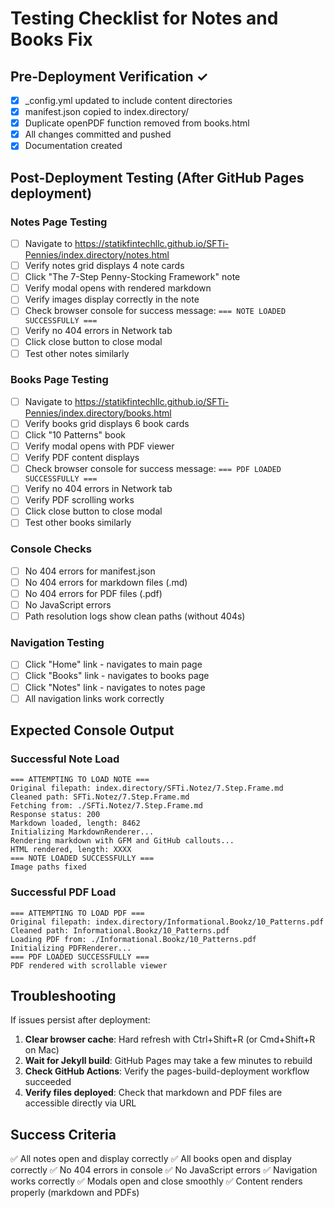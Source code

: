 # Testing Checklist for Notes and Books Fix

## Pre-Deployment Verification ✓

- [x] _config.yml updated to include content directories
- [x] manifest.json copied to index.directory/
- [x] Duplicate openPDF function removed from books.html
- [x] All changes committed and pushed
- [x] Documentation created

## Post-Deployment Testing (After GitHub Pages deployment)

### Notes Page Testing
- [ ] Navigate to https://statikfintechllc.github.io/SFTi-Pennies/index.directory/notes.html
- [ ] Verify notes grid displays 4 note cards
- [ ] Click "The 7-Step Penny-Stocking Framework" note
- [ ] Verify modal opens with rendered markdown
- [ ] Verify images display correctly in the note
- [ ] Check browser console for success message: `=== NOTE LOADED SUCCESSFULLY ===`
- [ ] Verify no 404 errors in Network tab
- [ ] Click close button to close modal
- [ ] Test other notes similarly

### Books Page Testing
- [ ] Navigate to https://statikfintechllc.github.io/SFTi-Pennies/index.directory/books.html
- [ ] Verify books grid displays 6 book cards
- [ ] Click "10 Patterns" book
- [ ] Verify modal opens with PDF viewer
- [ ] Verify PDF content displays
- [ ] Check browser console for success message: `=== PDF LOADED SUCCESSFULLY ===`
- [ ] Verify no 404 errors in Network tab
- [ ] Verify PDF scrolling works
- [ ] Click close button to close modal
- [ ] Test other books similarly

### Console Checks
- [ ] No 404 errors for manifest.json
- [ ] No 404 errors for markdown files (.md)
- [ ] No 404 errors for PDF files (.pdf)
- [ ] No JavaScript errors
- [ ] Path resolution logs show clean paths (without 404s)

### Navigation Testing
- [ ] Click "Home" link - navigates to main page
- [ ] Click "Books" link - navigates to books page
- [ ] Click "Notes" link - navigates to notes page
- [ ] All navigation links work correctly

## Expected Console Output

### Successful Note Load
```
=== ATTEMPTING TO LOAD NOTE ===
Original filepath: index.directory/SFTi.Notez/7.Step.Frame.md
Cleaned path: SFTi.Notez/7.Step.Frame.md
Fetching from: ./SFTi.Notez/7.Step.Frame.md
Response status: 200
Markdown loaded, length: 8462
Initializing MarkdownRenderer...
Rendering markdown with GFM and GitHub callouts...
HTML rendered, length: XXXX
=== NOTE LOADED SUCCESSFULLY ===
Image paths fixed
```

### Successful PDF Load
```
=== ATTEMPTING TO LOAD PDF ===
Original filepath: index.directory/Informational.Bookz/10_Patterns.pdf
Cleaned path: Informational.Bookz/10_Patterns.pdf
Loading PDF from: ./Informational.Bookz/10_Patterns.pdf
Initializing PDFRenderer...
=== PDF LOADED SUCCESSFULLY ===
PDF rendered with scrollable viewer
```

## Troubleshooting

If issues persist after deployment:

1. **Clear browser cache**: Hard refresh with Ctrl+Shift+R (or Cmd+Shift+R on Mac)
2. **Wait for Jekyll build**: GitHub Pages may take a few minutes to rebuild
3. **Check GitHub Actions**: Verify the pages-build-deployment workflow succeeded
4. **Verify files deployed**: Check that markdown and PDF files are accessible directly via URL

## Success Criteria

✅ All notes open and display correctly
✅ All books open and display correctly
✅ No 404 errors in console
✅ No JavaScript errors
✅ Navigation works correctly
✅ Modals open and close smoothly
✅ Content renders properly (markdown and PDFs)
